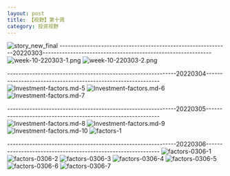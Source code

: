 ```yaml
---
layout: post
title: 【视野】第十周
category: 投资视野
---
```

![story_new_final](https://raw.githubusercontent.com/Aragronsam/blog-pic/main/story_new_final.png)
-------------------------------------------------------------20220303-------------------------------------------------------------
![week-10-220303-1.png](https://raw.githubusercontent.com/Aragronsam/blog-pic/main/week-10-220303-1.png)
![week-10-220303-2.png](https://raw.githubusercontent.com/Aragronsam/blog-pic/main/week-10-220303-2.png)

-------------------------------------------------------------20220304-------------------------------------------------------------
![Investment-factors.md-5](https://raw.githubusercontent.com/Aragronsam/blog-pic/main/IMG_8006.PNG)
![Investment-factors.md-6](https://raw.githubusercontent.com/Aragronsam/blog-pic/main/IMG_8007.PNG)
![Investment-factors.md-7](https://raw.githubusercontent.com/Aragronsam/blog-pic/main/IMG_8008.PNG)

-------------------------------------------------------------20220305-------------------------------------------------------------
![Investment-factors.md-8](https://raw.githubusercontent.com/Aragronsam/blog-pic/main/IMG_0471.PNG)
![Investment-factors.md-9](https://raw.githubusercontent.com/Aragronsam/blog-pic/main/IMG_0472.PNG)
![Investment-factors.md-10](https://raw.githubusercontent.com/Aragronsam/blog-pic/main/IMG_0473.PNG)
![factors-1](https://raw.githubusercontent.com/Aragronsam/blog-pic/main/factors-1.png)

-------------------------------------------------------------20220306-------------------------------------------------------------
![factors-0306-1](https://raw.githubusercontent.com/Aragronsam/blog-pic/main/factors-0306-1.png)
![factors-0306-2](https://raw.githubusercontent.com/Aragronsam/blog-pic/main/factors-0306-2.png)
![factors-0306-3](https://raw.githubusercontent.com/Aragronsam/blog-pic/main/factors-0306-3.png)
![factors-0306-4](https://raw.githubusercontent.com/Aragronsam/blog-pic/main/factors-0306-4.png)
![factors-0306-5](https://raw.githubusercontent.com/Aragronsam/blog-pic/main/factors-0306-5.png)
![factors-0306-6](https://raw.githubusercontent.com/Aragronsam/blog-pic/main/factors-0306-6.png)
![factors-0306-7](https://raw.githubusercontent.com/Aragronsam/blog-pic/main/factors-0306-7.png)



  




